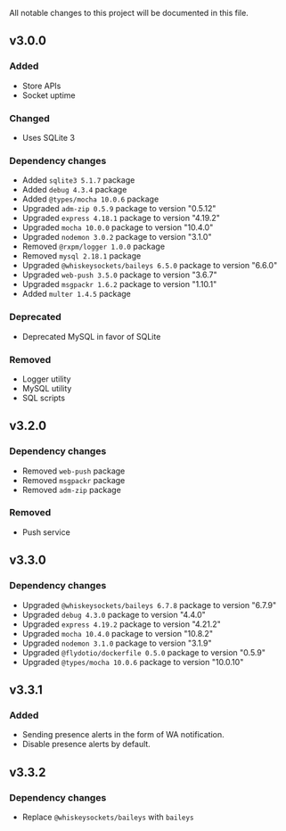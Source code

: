 All notable changes to this project will be documented in this file.

## v3.0.0

### Added
- Store APIs
- Socket uptime

### Changed
- Uses SQLite 3

### Dependency changes
- Added `sqlite3 5.1.7` package
- Added `debug 4.3.4` package
- Added `@types/mocha 10.0.6` package
- Upgraded `adm-zip 0.5.9` package to version "0.5.12"
- Upgraded `express 4.18.1` package to version "4.19.2"
- Upgraded `mocha 10.0.0` package to version "10.4.0"
- Upgraded `nodemon 3.0.2` package to version "3.1.0"
- Removed `@rxpm/logger 1.0.0` package
- Removed `mysql 2.18.1` package
- Upgraded `@whiskeysockets/baileys 6.5.0` package to version "6.6.0"
- Upgraded `web-push 3.5.0` package to version "3.6.7"
- Upgraded `msgpackr 1.6.2` package to version "1.10.1"
- Added `multer 1.4.5` package

### Deprecated
- Deprecated MySQL in favor of SQLite

### Removed
- Logger utility
- MySQL utility
- SQL scripts

## v3.2.0

### Dependency changes
- Removed `web-push` package
- Removed `msgpackr` package
- Removed `adm-zip` package

### Removed
- Push service

## v3.3.0

### Dependency changes
- Upgraded `@whiskeysockets/baileys 6.7.8` package to version "6.7.9"
- Upgraded `debug 4.3.0` package to version "4.4.0"
- Upgraded `express 4.19.2` package to version "4.21.2"
- Upgraded `mocha 10.4.0` package to version "10.8.2"
- Upgraded `nodemon 3.1.0` package to version "3.1.9"
- Upgraded `@flydotio/dockerfile 0.5.0` package to version "0.5.9"
- Upgraded `@types/mocha 10.0.6` package to version "10.0.10"

## v3.3.1

### Added
- Sending presence alerts in the form of WA notification.
- Disable presence alerts by default.

## v3.3.2

### Dependency changes
- Replace `@whiskeysockets/baileys` with `baileys`
